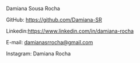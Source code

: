 Damiana Sousa Rocha

GitHub: https://github.com/Damiana-SR

Linkedin:https://www.linkedin.com/in/damiana-rocha

E-mail: damianasrrocha@gmail.com

Instagram: Damiana Rocha